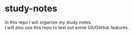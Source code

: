 # study-notes

In this repo I will organize my study notes.  
I will also use this repo to test out some Git/GitHub features.
